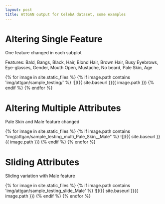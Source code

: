```yaml
---
layout: post
title: AttGAN output for CelebA dataset, some examples
---
```


# Altering Single Feature

One feature changed in each subplot

Features: Bald, Bangs, Black, Hair, Blond Hair, Brown Hair, Busy Eyebrows, Eye-glasses, Gender, Mouth Open, Mustache, No beard, Pale Skin, Age

{% for image in site.static_files %}
    {% if image.path contains 'img/attgan/sample_testing/' %}
![]({{ site.baseurl }}{{ image.path }})
    {% endif %}
{% endfor %}

# Altering Multiple Attributes

Pale Skin and Male feature changed 

{% for image in site.static_files %}
    {% if image.path contains "img/attgan/sample_testing_multi_Pale_Skin__Male" %}
![]({{ site.baseurl }}{{ image.path }})
    {% endif %}
{% endfor %}

# Sliding Attributes

Sliding variation with Male feature

{% for image in site.static_files %}
    {% if image.path contains 'img/attgan/sample_testing_slide_Male' %}
![]({{ site.baseurl }}{{ image.path }})
    {% endif %}
{% endfor %}
